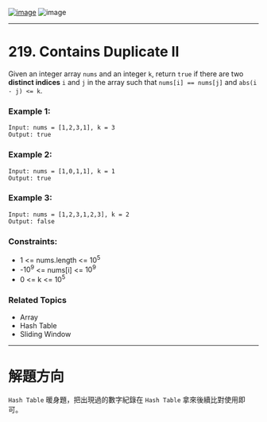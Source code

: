 [![image](https://img.shields.io/badge/Leetcode-Link-blue?logo=leetcode)](https://leetcode.com/problems/)
![image](https://img.shields.io/badge/Difficulty-Easy-green)

---

# 219. Contains Duplicate II

Given an integer array `nums` and an integer `k`, return `true` if there are two **distinct indices** `i` and `j` in the array such that `nums[i] == nums[j]` and `abs(i - j) <= k`.

### Example 1:

```
Input: nums = [1,2,3,1], k = 3
Output: true
```

### Example 2:

```
Input: nums = [1,0,1,1], k = 1
Output: true
```

### Example 3:

```
Input: nums = [1,2,3,1,2,3], k = 2
Output: false
```

### Constraints:

- 1 <= nums.length <= $10^5$
- -$10^9$ <= nums[i] <= $10^9$
- 0 <= k <= $10^5$

### Related Topics

- Array
- Hash Table
- Sliding Window
  
---

# 解題方向

`Hash Table` 暖身題，把出現過的數字紀錄在 `Hash Table` 拿來後續比對使用即可。